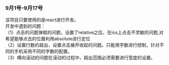 ### 9月1号-9月17号

该项目只要使用的是react进行开发。<br/>
开发中遇到的问题：<br/>
（1）点击的问题弹框的问题，设置了relative之后，在ios上点击不灵敏的问题,对希望能够点击的位置利用absolute进行定位<br/>
（2）设置行数的超出，设置点击展开收起的问题。只能用字数进行控制，针对不同的手机采用不同的字数的配置。<br/>
（3）横向滚动的问题在滚动的过程中，超出范围必须需要进行宽度的设置。<br/>
